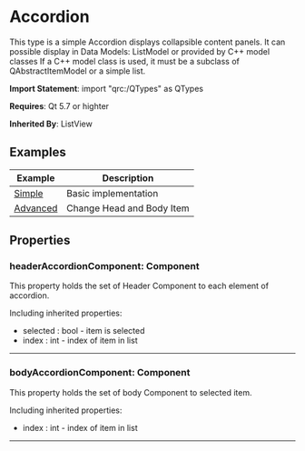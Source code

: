 # Accordion

This type is a simple Accordion displays collapsible content panels.
It can possible display in Data Models: ListModel or provided
by C++ model classes If a C++ model class is used, it must be a subclass of
QAbstractItemModel or a simple list.

**Import Statement**: import "qrc:/QTypes" as QTypes

**Requires**: Qt 5.7 or highter

**Inherited By**: ListView


## Examples

| Example   | Description |
| ------ | ------ |
| [Simple](https://github.com/RicGuerra/QType/tree/master/Examples/Accordion/Simple.qml)           | Basic implementation
| [Advanced](https://github.com/RicGuerra/QType/tree/master/Examples/Accordion/Advanced.qml)       | Change Head and Body Item



## Properties

### headerAccordionComponent: Component

This property holds the set of Header Component to each element of accordion.

Including inherited properties:

- selected : bool  - item is selected
- index : int  - index of item in list

----

### bodyAccordionComponent: Component

This property holds the set of body Component to selected item.

Including inherited properties:
- index : int  - index of item in list

----

